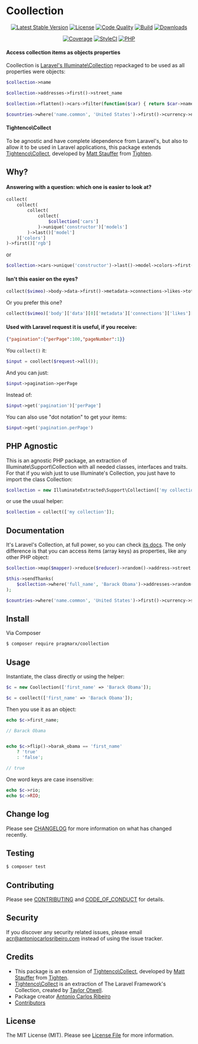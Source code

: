 # Coollection

<p align="center">
    <a href="https://packagist.org/packages/pragmarx/coollection"><img alt="Latest Stable Version" src="https://img.shields.io/packagist/v/pragmarx/coollection.svg?style=flat-square"></a>
    <a href="LICENSE"><img alt="License" src="https://img.shields.io/badge/license-MIT-brightgreen.svg?style=flat-square"></a>
    <a href="https://scrutinizer-ci.com/g/antonioribeiro/coollection/?branch=master"><img alt="Code Quality" src="https://img.shields.io/scrutinizer/g/antonioribeiro/coollection.svg?style=flat-square"></a>
    <a href="https://travis-ci.org/antonioribeiro/coollection"><img alt="Build" src="https://img.shields.io/travis/antonioribeiro/coollection.svg?style=flat-square"></a>
    <a href="https://packagist.org/packages/pragmarx/coollection"><img alt="Downloads" src="https://img.shields.io/packagist/dt/pragmarx/coollection.svg?style=flat-square"></a>
</p>
<p align="center">
    <a href="https://scrutinizer-ci.com/g/antonioribeiro/coollection/?branch=master"><img alt="Coverage" src="https://img.shields.io/scrutinizer/coverage/g/antonioribeiro/coollection.svg?style=flat-square"></a>
    <a href="https://styleci.io/repos/108602178"><img alt="StyleCI" src="https://styleci.io/repos/108602178/shield"></a>
    <!-- <a href="https://insight.sensiolabs.com/projects/156fbef1-b03f-4fca-ba97-57874b7a35bf"><img alt="SensioLabsInsight" src="https://img.shields.io/sensiolabs/i/156fbef1-b03f-4fca-ba97-57874b7a35bf.svg?style=flat-square"></a> -->
    <a href="https://travis-ci.org/antonioribeiro/coollection"><img alt="PHP" src="https://img.shields.io/badge/PHP-7.0%20--%207.2-brightgreen.svg?style=flat-square"></a>
</p>

#### Access collection items as objects properties

Coollection is [Laravel's Illuminate\Collection](https://laravel.com/docs/5.5/collections) repackaged to be used as all properties were objects: 

``` php
$collection->name

$collection->addresses->first()->street_name

$collection->flatten()->cars->filter(function($car) { return $car->name == 'ferrari' })->last()->model

$countries->where('name.common', 'United States')->first()->currency->name->english;
```

#### Tightenco\Collect

To be agnostic and have complete idependence from Laravel's, but also to allow it to be used in Laravel applications, this package extends [Tightenco\Collect](https://github.com/tightenco/collect), developed by [Matt Stauffer](https://twitter.com/stauffermatt) from [Tighten](https://twitter.com/tightenco). 

## Why?

#### Answering with a question: which one is easier to look at?

``` php
collect(
    collect(
        collect(
            collect(
                $collection['cars']
            )->unique('constructor')['models']
        )->last()['model']
    )['colors']
)->first()['rgb']
```

or

``` php
$collection->cars->unique('constructor')->last()->model->colors->first()->rgb
```

#### Isn't this easier on the eyes?

``` php
collect($vimeo)->body->data->first()->metadata->connections->likes->total;
```

Or you prefer this one?


``` php
collect($vimeo)['body']['data'][0]['metadata']['connections']['likes']['total'];
```

#### Used with Laravel request it is useful, if you receive:
 
``` json
{"pagination":{"perPage":100,"pageNumber":1}}
```

You `collect()` it:

``` php
$input = coollect($request->all());
```

And you can just:

``` php
$input->pagination->perPage
```

Instead of:

``` php
$input->get('pagination')['perPage']
```

You can also use "dot notation" to get your items:

``` php
$input->get('pagination.perPage')
```

## PHP Agnostic

This is an agnostic PHP package, an extraction of Illuminate\Support\Collection with all needed classes, interfaces and traits. For that if you wish just to use Illuminate's Collection, you just have to import the class Collection:

``` php
$collection = new IlluminateExtracted\Support\Collection(['my collection']); 
```

or use the usual helper:

``` php
$collection = collect(['my collection']); 
```

## Documentation

It's Laravel's Collection, at full power, so you can check [its docs](https://laravel.com/docs/5.6/collections). The only difference is that you can access items (array keys) as properties, like any other PHP object:

``` php
$collection->map($mapper)->reduce($reducer)->random()->address->street

$this->sendThanks(
    $collection->where('full_name', 'Barack Obama')->addresses->random()
);    

$countries->where('name.common', 'United States')->first()->currency->symbol;
```

## Install

Via Composer

``` bash
$ composer require pragmarx/coollection
```

## Usage

Instantiate, the class directly or using the helper:

``` php
$c = new Coollection(['first_name' => 'Barack Obama']);

$c = coollect(['first_name' => 'Barack Obama']);
``` 

Then you use it as an object:

``` php
echo $c->first_name;

// Barack Obama


echo $c->flip()->barak_obama == 'first_name' 
    ? 'true' 
    : 'false';

// true
```

One word keys are case insensitive:

``` php
echo $c->rio;
echo $c->RIO;
```

## Change log

Please see [CHANGELOG](CHANGELOG.md) for more information on what has changed recently.

## Testing

``` bash
$ composer test
```

## Contributing

Please see [CONTRIBUTING](CONTRIBUTING.md) and [CODE_OF_CONDUCT](CODE_OF_CONDUCT.md) for details.

## Security

If you discover any security related issues, please email acr@antoniocarlosribeiro.com instead of using the issue tracker.

## Credits

- This package is an extension of [Tightenco\Collect](https://github.com/tightenco/collect), developed by [Matt Stauffer](https://twitter.com/stauffermatt) from [Tighten](https://twitter.com/tightenco).
- [Tightenco\Collect](https://github.com/tightenco/collect) is an extraction of The Laravel Framework's Collection, created by [Taylor Otwell](https://twitter.com/taylorotwell).
- Package creator [Antonio Carlos Ribeiro](https://twitter.com/iantonioribeiro)
- [Contributors](https://github.com/antonioribeiro/ia-str/graphs/contributors)

## License

The MIT License (MIT). Please see [License File](LICENSE.md) for more information.
